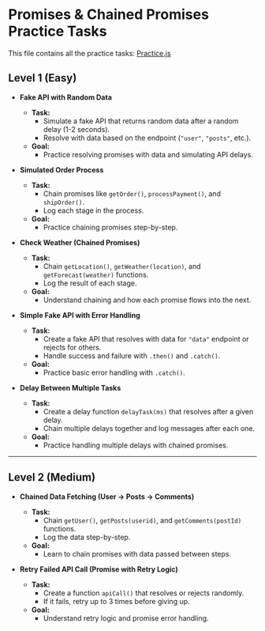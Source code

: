 # Promises & Chained Promises Practice Tasks

This file contains all the practice tasks: [Practice.js](./Practice.js)

## Level 1 (Easy)

- **Fake API with Random Data**  
  - **Task:**
    - Simulate a fake API that returns random data after a random delay (1-2 seconds).  
    - Resolve with data based on the endpoint (`"user"`, `"posts"`, etc.).
  - **Goal:**  
    - Practice resolving promises with data and simulating API delays.

- **Simulated Order Process**  
  - **Task:**  
    - Chain promises like `getOrder()`, `processPayment()`, and `shipOrder()`.  
    - Log each stage in the process.
  - **Goal:**  
    - Practice chaining promises step-by-step.

- **Check Weather (Chained Promises)**  
  - **Task:**  
    - Chain `getLocation()`, `getWeather(location)`, and `getForecast(weather)` functions.  
    - Log the result of each stage.
  - **Goal:**  
    - Understand chaining and how each promise flows into the next.

- **Simple Fake API with Error Handling**  
  - **Task:**  
    - Create a fake API that resolves with data for `"data"` endpoint or rejects for others.  
    - Handle success and failure with `.then()` and `.catch()`.
  - **Goal:**  
    - Practice basic error handling with `.catch()`.

- **Delay Between Multiple Tasks**  
  - **Task:**  
    - Create a delay function `delayTask(ms)` that resolves after a given delay.  
    - Chain multiple delays together and log messages after each one.
  - **Goal:**  
    - Practice handling multiple delays with chained promises.

---

## Level 2 (Medium)

- **Chained Data Fetching (User → Posts → Comments)**  
  - **Task:**  
    - Chain `getUser()`, `getPosts(userid)`, and `getComments(postId)` functions.  
    - Log the data step-by-step.
  - **Goal:**  
    - Learn to chain promises with data passed between steps.

- **Retry Failed API Call (Promise with Retry Logic)**  
  - **Task:**  
    - Create a function `apiCall()` that resolves or rejects randomly.  
    - If it fails, retry up to 3 times before giving up.
  - **Goal:**  
    - Understand retry logic and promise error handling.
